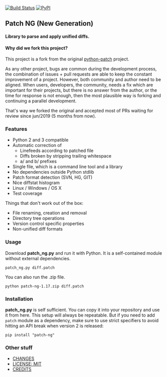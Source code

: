 [![Build Status](https://travis-ci.org/conan-io/python-patch-ng.svg?branch=master)](https://travis-ci.org/conan-io/python-patch-ng)
[![PyPI](https://img.shields.io/pypi/v/patch-ng)](https://pypi.python.org/pypi/patch-ng)

## Patch NG (New Generation)

#### Library to parse and apply unified diffs.

#### Why did we fork this project?

This project is a fork from the original [python-patch](https://github.com/techtonik/python-patch) project.

As any other project, bugs are common during the development process, the combination of issues + pull requests are
able to keep the constant improvement of a project. However, both community and author need to be aligned. When users,
developers, the community, needs a fix which are important for their projects, but there is no answer from the author,
or the time for response is not enough, then the most plausible way is forking and continuing a parallel development.

That's way we forked the original and accepted most of PRs waiting for review since jun/2019 (5 months from now).

### Features

 * Python 2 and 3 compatible
 * Automatic correction of
   * Linefeeds according to patched file
   * Diffs broken by stripping trailing whitespace
   * a/ and b/ prefixes
 * Single file, which is a command line tool and a library
 * No dependencies outside Python stdlib
 * Patch format detection (SVN, HG, GIT)
 * Nice diffstat histogram
 * Linux / Windows / OS X
 * Test coverage

Things that don't work out of the box:

 * File renaming, creation and removal
 * Directory tree operations
 * Version control specific properties
 * Non-unified diff formats


### Usage

Download **patch_ng.py** and run it with Python. It is a self-contained
module without external dependencies.

    patch_ng.py diff.patch

You can also run the .zip file.

    python patch-ng-1.17.zip diff.patch

### Installation

**patch_ng.py** is self sufficient. You can copy it into your repository
and use it from here. This setup will always be repeatable. But if
you need to add `patch` module as a dependency, make sure to use strict
specifiers to avoid hitting an API break when version 2 is released:

    pip install "patch-ng"


### Other stuff

* [CHANGES](doc/CHANGES.md)
* [LICENSE: MIT](LICENSE)
* [CREDITS](doc/CREDITS)
